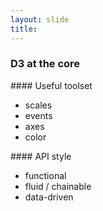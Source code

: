 ```yaml
---
layout: slide
title: 
---
```


### D3 at the core

<div markdown="1" class="fragment">
#### Useful toolset

* scales
* events
* axes
* color
</div>

<div markdown="1" class="fragment">
#### API style

* functional
* fluid / chainable
* data-driven
</div>
